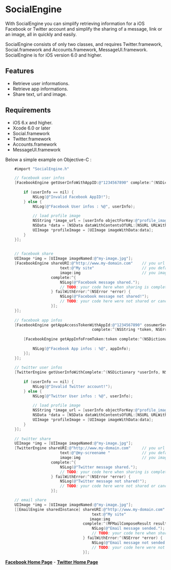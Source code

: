 **SocialEngine**
================

With SocialEngine you can simplify retrieving information for a iOS Facebook or Twitter account 
and simplify the sharing of a message, link or an image, all in quickly and easily.

SocialEngine consists of only two classes, and requires Twitter.framework, Social.framework 
and Accounts.framework, MessageUI.framework. SocialEngine is for iOS version 6.0 and higher.

## Features
* Retrieve user informations.
* Retrieve app informations.
* Share text, url and image.

## Requirements
* iOS 6.x and higher.
* Xcode 6.0 or later
* Social.framework
* Twitter.framework
* Accounts.framework
* MessageUI.framework

Below a simple example on Objective-C :

```objective-c
	#import "SocialEngine.h"

	// facebook user infos
	[FacebookEngine getUserInfoWithAppID:@"1234567890" complete:^(NSDictionary *userInfo, NSError *error) {
        
        if (userInfo == nil) {
            NSLog(@"Invalid Facebook AppID!");
        } else {
            NSLog(@"Facebook User infos : %@", userInfo);
            
	        // load profile image
    	    NSString *image_url = [userInfo objectForKey:@"profile_image_url"];
        	NSData *data = [NSData dataWithContentsOfURL:[NSURL URLWithString:image_url]];
        	UIImage *profileImage = [UIImage imageWithData:data];
        }
    }];
        
        
    // facebook share
    UIImage *img = [UIImage imageNamed:@"my-image.jpg"];
    [FacebookEngine shareURI:@"http://www.my-domain.com"  	// you url (uri)
                        text:@"My site"                     // you default message
                        image:img                           // you image
                    complete:^{
                        NSLog(@"Facebook message shared.");
                        // TODO: your code here when sharing is completed
                    } failWithError:^(NSError *error) {
                        NSLog(@"Facebook message not shared!");
                        // TODO: your code here were not shared or canceled
                    }];
    }];
    
    // facebook app infos
    [FacebookEngine getAppAccessTokenWithAppId:@"1234567890" cosumerSecret:@"1234567890" 
    								  complete:^(NSString *token, NSError *error) {
    								  
        [FacebookEngine getAppInfoFromToken:token complete:^(NSDictionary *appInfo, NSError *error) {
            
            NSLog(@"Facebook App infos : %@", appInfo);
        }];
    }];
    
    // twitter user infos
    [TwitterEngine getUserInfoWithComplete:^(NSDictionary *userInfo, NSError *error) {
        
        if (userInfo == nil) {
            NSLog(@"Invalid Twitter account!");
        } else {
            NSLog(@"Twitter User infos : %@", userInfo);
            
	        // load profile image
    	    NSString *image_url = [userInfo objectForKey:@"profile_image_url"];
        	NSData *data = [NSData dataWithContentsOfURL:[NSURL URLWithString:image_url]];
        	UIImage *profileImage = [UIImage imageWithData:data];
        }
    }];
        
    // twitter share
    UIImage *img = [UIImage imageNamed:@"my-image.jpg"];
    [TwitterEngine shareURI:@"http://www.my-domain.com"   	// you url (uri)
                        text:@"@my-screename "              // you default message
                        image:img                           // you image
                    complete:^{
                        NSLog(@"Twitter message shared.");
                        // TODO: your code here when sharing is completed
                    } failWithError:^(NSError *error) {
                        NSLog(@"Twitter message not shared!");
                        // TODO: your code here were not shared or canceled
                    }];

    // email share
    UIImage *img = [UIImage imageNamed:@"my-image.jpg"];
    [[EmailEngine sharedInstance] shareURI:@"http://www.my-domain.com"  // you url (uri)
                                      text:@"My site"                	// you default message
                                     image:img                          // you image
                                  complete:^(MFMailComposeResult result) {
                                      NSLog(@"Email message sended.");
                                      // TODO: your code here when sharing is completed
                                  } failWithError:^(NSError *error) {
                                      NSLog(@"Email message not sended!");
                                      // TODO: your code here were not shared or canceled
                                  }];
```

**[Facebook Home Page](https://www.facebook.com/prioregroup)**  -  **[Twitter Home Page](https://www.twitter.com/DaniloPriore)**
